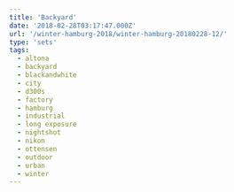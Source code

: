 ```yaml
---
title: 'Backyard'
date: '2018-02-28T03:17:47.000Z'
url: '/winter-hamburg-2018/winter-hamburg-20180228-12/'
type: 'sets'
tags:
  - altona
  - backyard
  - blackandwhite
  - city
  - d300s
  - factory
  - hamburg
  - industrial
  - long exposure
  - nightshot
  - nikon
  - ottensen
  - outdoor
  - urban
  - winter
---
```

